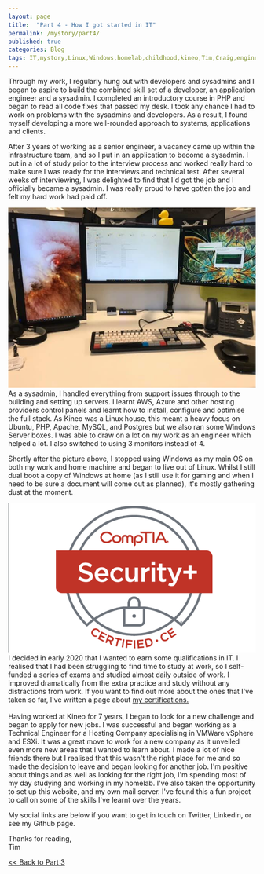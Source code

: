 ```yaml
---
layout: page
title:  "Part 4 - How I got started in IT"
permalink: /mystory/part4/
published: true
categories: Blog
tags: IT,mystory,Linux,Windows,homelab,childhood,kineo,Tim,Craig,engineer,application,developer,coding,sysadmin,systems,administrator,qualifications,certifications,aberystwyth,university,study,music,xp-30,cubase,sx3,ms-dos,prince,persia,sierra,online,on-line,ibm,adventure,games,soundblaster,creative,sord,m5,birmingham,english,degree,basic,gcse,recording,writing,monitors,four,three,senior,client,services,manager,architect,developers,technical,ubuntu,php,apache,mysql,postgresql,postgres,server,dual boot,comptia,security+,network+,aws,azure
---
```

Through my work, I regularly hung out with developers and sysadmins and I began to aspire to build the combined skill set of a developer, an application engineer and a sysadmin. I completed an introductory course in PHP and began to read all code fixes that passed my desk. I took any chance I had to work on problems with the sysadmins and developers. As a result, I found myself developing a more well-rounded approach to systems, applications and clients.

After 3 years of working as a senior engineer, a vacancy came up within the infrastructure team, and so I put in an application to become a sysadmin. I put in a lot of study prior to the interview process and worked really hard to make sure I was ready for the interviews and technical test. After several weeks of interviewing, I was delighted to find that I'd got the job and I officially became a sysadmin. I was really proud to have gotten the job and felt my hard work had paid off.

<a href="/_pictures/sysadmin.jpg">
<img src="/_pictures/sysadmin.jpg" alt="three monitor set up" class="leftimg" /></a>
As a sysadmin, I handled everything from support issues through to the building and setting up servers. I learnt AWS, Azure and other hosting providers control panels and learnt how to install, configure and optimise the full stack. As Kineo was a Linux house, this meant a heavy focus on Ubuntu, PHP, Apache, MySQL, and Postgres but we also ran some Windows Server boxes. I was able to draw on a lot on my work as an engineer which helped a lot. I also switched to using 3 monitors instead of 4.

Shortly after the picture above, I stopped using Windows as my main OS on both my work and home machine and began to live out of Linux. Whilst I still dual boot a copy of Windows at home (as I still use it for gaming and when I need to be sure a document will come out as planned), it's mostly gathering dust at the moment.

<a href="https://comptia.org/" target="_blank">
<img src="/_pictures/securityplus-badge.png" alt="Comptia Security+ badge" class="rightimg" /></a>
I decided in early 2020 that I wanted to earn some qualifications in IT. I realised that I had been struggling to find time to study at work, so I self-funded a series of exams and studied almost daily outside of work. I improved dramatically from the extra practice and study without any distractions from work. If you want to find out more about the ones that I've taken so far, I've written a page about <a href="/mycertifications">my certifications.</a>
<br>
<br>
Having worked at Kineo for 7 years, I began to look for a new challenge and began to apply for new jobs. I was successful and began working as a Technical Engineer for a Hosting Company specialising in VMWare vSphere and ESXi. It was a great move to work for a new company as it unveiled even more new areas that I wanted to learn about. I made a lot of nice friends there but I realised that this wasn't the right place for me and so made the decision to leave and began looking for another job. I'm positive about things and as well as looking for the right job, I'm spending most of my day studying and working in my homelab. I've also taken the opportunity to set up this website, and my own mail server. I've found this a fun project to call on some of the skills I've learnt over the years.

My social links are below if you want to get in touch on Twitter, Linkedin, or see my Github page.

Thanks for reading,<br>
Tim

<div><a id="l" href="/mystory/part3"><< Back to Part 3</a>&nbsp;</div>
<br>
